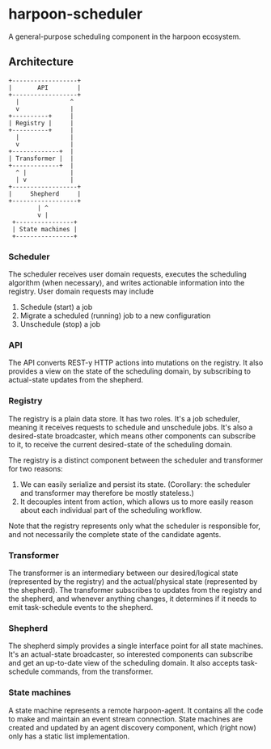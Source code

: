 # harpoon-scheduler

A general-purpose scheduling component in the harpoon ecosystem.

## Architecture

```
+------------------+
|       API        |
+------------------+
  |              ^
  v              |
+----------+     |
| Registry |     |
+----------+     |
  |              |
  v              |
+-------------+  |
| Transformer |  |
+-------------+  |
  ^ |            |
  | v            |
+------------------+
|     Shepherd     |
+------------------+
        | ^
        v |
 +----------------+
 | State machines |
 +----------------+
```

### Scheduler

The scheduler receives user domain requests, executes the scheduling algorithm
(when necessary), and writes actionable information into the registry. User
domain requests may include

1. Schedule (start) a job
2. Migrate a scheduled (running) job to a new configuration
3. Unschedule (stop) a job

### API

The API converts REST-y HTTP actions into mutations on the registry. It also
provides a view on the state of the scheduling domain, by subscribing to
actual-state updates from the shepherd.

### Registry

The registry is a plain data store. It has two roles. It's a job scheduler,
meaning it receives requests to schedule and unschedule jobs. It's also a
desired-state broadcaster, which means other components can subscribe to it,
to receive the current desired-state of the scheduling domain.

The registry is a distinct component between the scheduler and transformer
for two reasons:

1. We can easily serialize and persist its state. (Corollary: the scheduler
   and transformer may therefore be mostly stateless.)
2. It decouples intent from action, which allows us to more easily reason
   about each individual part of the scheduling workflow.

Note that the registry represents only what the scheduler is responsible for,
and not necessarily the complete state of the candidate agents.

### Transformer

The transformer is an intermediary between our desired/logical state
(represented by the registry) and the actual/physical state (represented by
the shepherd). The transformer subscribes to updates from the registry and the
shepherd, and whenever anything changes, it determines if it needs to emit
task-schedule events to the shepherd.

### Shepherd

The shepherd simply provides a single interface point for all state machines.
It's an actual-state broadcaster, so interested components can subscribe and
get an up-to-date view of the scheduling domain. It also accepts task-schedule
commands, from the transformer.

### State machines

A state machine represents a remote harpoon-agent. It contains all the code to
make and maintain an event stream connection. State machines are created and
updated by an agent discovery component, which (right now) only has a static
list implementation.
